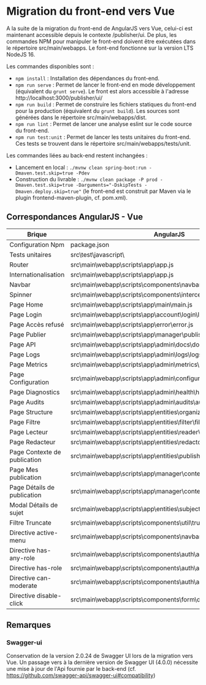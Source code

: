 # Migration du front-end vers Vue

A la suite de la migration du front-end de AngularJS vers Vue, celui-ci est maintenant accessible depuis le contexte /publisher/ui.
De plus, les commandes NPM pour manipuler le front-end doivent être exécutées dans le répertoire src/main/webapps. Le font-end fonctionne sur la version LTS NodeJS 16.

Les commandes disponibles sont :
- `npm install` : Installation des dépendances du front-end.
- `npm run serve` : Permet de lancer le front-end en mode développement (équivalent du `grunt serve`). Le front est alors accessible à l'adresse http://localhost:3000/publisher/ui/
- `npm run build` : Permet de construire les fichiers statiques du front-end pour la production (équivalent du `grunt build`). Les sources sont générées dans le répertoire src/main/webapps/dist.
- `npm run lint` : Permet de lancer une analyse eslint sur le code source du front-end.
- `npm run test:unit` : Permet de lancer les tests unitaires du front-end. Ces tests se trouvent dans le répertoire src/main/webapps/tests/unit.

Les commandes liées au back-end restent inchangées : 
- Lancement en local : `./mvnw clean spring-boot:run -Dmaven.test.skip=true -Pdev`
- Construction du livrable : `./mvnw clean package -P prod -Dmaven.test.skip=true -Darguments="-DskipTests -Dmaven.deploy.skip=true"` (le front-end est construit par Maven via le plugin frontend-maven-plugin, cf. pom.xml).

## Correspondances AngularJS - Vue

| Brique | AngularJS | Vue |
| ------ | ------ | ------ |
| Configuration Npm | package.json | src\main\webapp\package.json |
| Tests unitaires | src\test\javascript\ | src\main\webapp\tests\unit |
| Router | src\main\webapp\scripts\app\app.js | src\main\webapp\src\router\index.js |
| Internationalisation | src\main\webapp\scripts\app\app.js | src\main\webapp\src\i18n\index.js |
| Navbar | src\main\webapp\scripts\components\navbar\navbar.controller.js | src\main\webapp\src\components\navbar\NavBar.vue |
| Spinner | src\main\webapp\scripts\components\interceptors\loadingSpinner.js | src\main\webapp\src\components\spinner\Spinner.vue |
| Page Home | src\main\webapp\scripts\app\main\main.js | src\main\webapp\src\views\Home.vue |
| Page Login | src\main\webapp\scripts\app\account\login\login.js | src\main\webapp\src\views\account\login\Login.vue |
| Page Accès refusé | src\main\webapp\scripts\app\error\error.js | src\main\webapp\src\views\error\AccessDenied.vue |
| Page Publier | src\main\webapp\scripts\app\manager\publish\publish.js | src\main\webapp\src\views\manager\publish\Publish.vue |
| Page API | src\main\webapp\scripts\app\admin\docs\docs.js | src\main\webapp\src\views\admin\docs\AdminDocs.vue |
| Page Logs | src\main\webapp\scripts\app\admin\logs\logs.js | src\main\webapp\src\views\admin\logs\AdminLogs.vue |
| Page Metrics | src\main\webapp\scripts\app\admin\metrics\metrics.js | src\main\webapp\src\views\admin\metrics\AdminMetrics.vue |
| Page Configuration | src\main\webapp\scripts\app\admin\configuration\configuration.js | src\main\webapp\src\views\admin\configuration\AdminConfiguration.vue |
| Page Diagnostics | src\main\webapp\scripts\app\admin\health\health.js | src\main\webapp\src\views\admin\heath\AdminHealth.vue |
| Page Audits | src\main\webapp\scripts\app\admin\audits\audits.js | src\main\webapp\src\views\admin\audits\AdminAudits.vue |
| Page Structure | src\main\webapp\scripts\app\entities\organization\organization.js | src\main\webapp\src\views\entities\organization\Organization.vue |
| Page Filtre | src\main\webapp\scripts\app\entities\filter\filter.js | src\main\webapp\src\views\entities\filter\Filter.vue |
| Page Lecteur | src\main\webapp\scripts\app\entities\reader\reader.js | src\main\webapp\src\views\entities\reader\Reader.vue |
| Page Redacteur | src\main\webapp\scripts\app\entities\redactor\redactor.js | src\main\webapp\src\views\entities\redactor\Redactor.vue |
| Page Contexte de publication | src\main\webapp\scripts\app\entities\publisher\publisher.js | src\main\webapp\src\views\entities\publisher\Publisher.vue |
| Page Mes publication | src\main\webapp\scripts\app\manager\contents\owned\owned.js | src\main\webapp\src\views\manager\contents\owned\Owned.vue |
| Page Détails de publication | src\main\webapp\scripts\app\manager\contents\details\details.js | src\main\webapp\src\views\manager\contents\details\ContentDetail.vue |
| Modal Détails de sujet | src\main\webapp\scripts\app\entities\subject\subject.js | src\main\webapp\src\views\entities\subject\SubjectDetail.vue |
| Filtre Truncate | src\main\webapp\scripts\components\util\truncate.filter.js | src\main\webapp\src\services\util\TruncateUtils.js |
| Directive active-menu | src\main\webapp\scripts\components\navbar\navbar.directive.js | src\main\webapp\src\directives\NavbarDirective.js |
| Directive has-any-role | src\main\webapp\scripts\components\auth\authority.directive.js | src\main\webapp\src\directives\HasAnyRoleDirective.js |
| Directive has-role | src\main\webapp\scripts\components\auth\authority.directive.js | src\main\webapp\src\directives\HasRoleDirective.js |
| Directive can-moderate | src\main\webapp\scripts\components\auth\authority.directive.js | src\main\webapp\src\directives\CanModerateDirective.js |
| Directive disable-click | src\main\webapp\scripts\components\form\disableClick.directive.js | src\main\webapp\src\directives\DisableClickDirective.js |

## Remarques

### Swagger-ui

Conservation de la version 2.0.24 de Swagger UI lors de la migration vers Vue.
Un passage vers à la dernière version de Swagger UI (4.0.0) nécessite une mise à jour de l'Api fournie par le back-end (cf. https://github.com/swagger-api/swagger-ui#compatibility)
